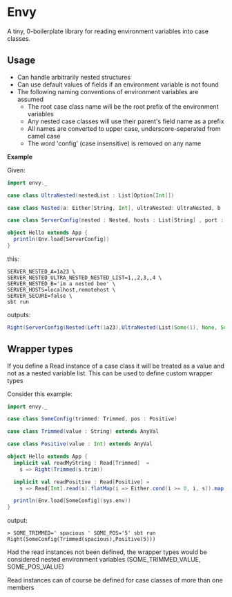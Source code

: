 # Envy

A tiny, 0-boilerplate library for reading environment variables into case classes.

## Usage
* Can handle arbitrarily nested structures
* Can use default values of fields if an environment variable is not found
* The following naming conventions of environment variables are assumed
  * The root case class name will be the root prefix of the environment variables
  * Any nested case classes will use their parent's field name as a prefix
  * All names are converted to upper case, underscore-seperated from camel case
  * The word 'config' (case insensitive) is removed on any name

**Example**

Given:
```scala
import envy._

case class UltraNested(nestedList : List[Option[Int]])

case class Nested(a: Either[String, Int], ultraNested: UltraNested, b : String = "NOT THE B!")

case class ServerConfig(nested : Nested, hosts : List[String] , port : Int = 5050, secure : Boolean)

object Hello extends App {
  println(Env.load[ServerConfig])
}

```

this:
```
SERVER_NESTED_A=1a23 \
SERVER_NESTED_ULTRA_NESTED_NESTED_LIST=1,,2,3,,4 \
SERVER_NESTED_B='im a nested bee' \
SERVER_HOSTS=localhost,remotehost \
SERVER_SECURE=false \
sbt run
```

outputs:
```scala
Right(ServerConfig(Nested(Left(1a23),UltraNested(List(Some(1), None, Some(2), Some(3), None, Some(4))),im a nested bee),List(localhost, remotehost),5050,false))
```

## Wrapper types

If you define a Read instance of a case class 
it will be treated as a value and not as a nested variable list. 
This can be used to define custom wrapper types

Consider this example:

```scala
import envy._

case class SomeConfig(trimmed: Trimmed, pos : Positive)

case class Trimmed(value : String) extends AnyVal

case class Positive(value : Int) extends AnyVal

object Hello extends App {
  implicit val readMyString : Read[Trimmed]  =
    s => Right(Trimmed(s.trim))

  implicit val readPositive : Read[Positive] =
    s => Read[Int].read(s).flatMap(i => Either.cond(i >= 0, i, s)).map(Positive)

  println(Env.load[SomeConfig](sys.env))
}
```
output:
```
> SOME_TRIMMED=' spacious ' SOME_POS='5' sbt run
Right(SomeConfig(Trimmed(spacious),Positive(5)))
```

Had the read instances not been defined, the wrapper types would be considered nested environment variables 
(SOME_TRIMMED_VALUE, SOME_POS_VALUE)

Read instances can of course be defined for case classes of more than one members
